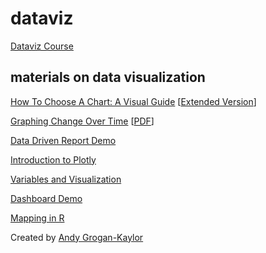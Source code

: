 # dataviz

[Dataviz Course](https://agrogan1.github.io/dataviz/dataviz-course/)

## materials on data visualization

[How To Choose A Chart: A Visual Guide](./how-to-choose-a-chart/how-to-choose-a-chart-a-visual-guide.pdf) [[Extended Version](./how-to-choose-a-chart/how-to-choose-a-chart-v3.html)]

[Graphing Change Over Time](./graphing-change-over-time/index.html) [[PDF](./graphing-change-over-time/index.pdf)]

[Data Driven Report Demo](./data-driven-report-demo/)

[Introduction to Plotly](./plotly-intro/)

[Variables and Visualization](./variables-and-visualization/variables-and-visualization.html#/)

[Dashboard Demo](./dashboard/dashboard.html)

[Mapping in R](./mapping/)

Created by [Andy Grogan-Kaylor](https://agrogan1.github.io/)
